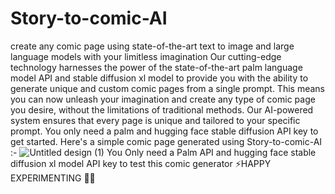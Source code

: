 # Story-to-comic-AI
create any comic page using state-of-the-art text to image and large language models with your limitless imagination
Our cutting-edge technology harnesses the power of the state-of-the-art palm language model API and stable diffusion xl model to provide you with the ability to generate unique and custom comic pages from a single prompt.
This means you can now unleash your imagination and create any type of comic page you desire, without the limitations of traditional methods. 
Our AI-powered system ensures that every page is unique and tailored to your specific prompt.
You only need a palm and hugging face stable diffusion API key to get started.
Here's a simple comic page generated using Story-to-comic-AI :- 
![Untitled design (1)](https://github.com/shreyash321/Story-to-comic-AI/assets/78251506/c31fde4f-b87e-4274-9136-0207f7c4af83)
You Only need a Palm API and hugging face stable diffusion xl model API key to test this comic generator 
⚡HAPPY EXPERIMENTING 🎅👋 
